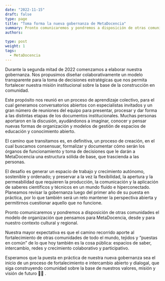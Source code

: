 ```yaml
---
date: "2022-11-15"
draft: false
type: page
title: "Toma forma la nueva gobernanza de MetaDocencia"
summary: Pronto comunicaremos y pondremos a disposición de otras comunidades el modelo de organización que pensamos para MetaDocencia.
authors: 

type: post
weight: 1
tags: 
  - MetaDocencia
---
```



Durante la segunda mitad de 2022 comenzamos a elaborar nuestra gobernanza. Nos propusimos diseñar colaborativamente un modelo transparente para la toma de decisiones estratégicas que nos permita fortalecer nuestra misión institucional sobre la base de la construcción en comunidad.

Este propósito nos reunió en un proceso de aprendizaje colectivo, para el cual generamos conversatorios abiertos con especialistas invitados y un gran número de reuniones del equipo para presentar, procesar y dar forma a las distintas etapas de los documentos institucionales. Muchas personas aportaron en la discusión, ayudándonos a imaginar, conocer y pensar nuevas formas de organización y modelos de gestión de espacios de educación y conocimiento abierto. 

El camino que transitamos es, en definitiva, un proceso de creación, en el cual buscamos consensuar, formalizar y documentar cómo serán los órganos de funcionamiento y toma de decisiones que le darán a MetaDocencia una estructura sólida de base, que trascienda a las personas. 

El desafío es generar un espacio de trabajo y crecimiento autónomo, sostenible y ordenado; y preservar a la vez la flexibilidad, la apertura y la permeabilidad que requieren la producción, la comunicación y la aplicación de saberes científicos y técnicos en un mundo fluido e hiperconectado.
Planeamos revisar la gobernanza luego del primer año de su puesta en práctica, por lo que también será un reto mantener la perspectiva abierta y permitirnos cuestionar aquello que no funcione. 

Pronto comunicaremos y pondremos a disposición de otras comunidades el modelo de organización que pensamos para MetaDocencia, desde y para nuestro contexto cultural y regional.

Nuestra mayor expectativa es que el camino recorrido aporte al fortalecimiento de otras comunidades de todo el mundo, tejidos y “puestas en común” de lo que hoy también es la cosa pública: espacios de saber, intercambio, redes y crecimiento colaborativo y participativo.

Esperamos que la puesta en práctica de nuestra nueva gobernanza sea el inicio de un proceso de fortalecimiento e intercambio abierto y dialogal, que siga construyendo comunidad sobre la base de nuestros valores, misión y visión de futuro 🙌🌱 .

